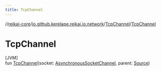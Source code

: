```yaml
---
title: TcpChannel
---
```

//[reikai-core](../../../index.html)/[io.github.kerelape.reikai.io.network](../index.html)/[TcpChannel](index.html)/[TcpChannel](-tcp-channel.html)



# TcpChannel



[JVM]\
fun [TcpChannel](-tcp-channel.html)(socket: [AsynchronousSocketChannel](https://docs.oracle.com/javase/8/docs/api/java/nio/channels/AsynchronousSocketChannel.html), parent: [Source](../../io.github.kerelape.reikai.io/-source/index.html))




